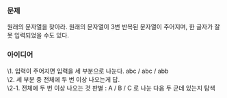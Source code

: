 ### 문제  
원래의 문자열을 찾아라. 원래의 문자열이 3번 반복된 문자열이 주어지며, 한 글자가 잘못 입력되었을 수도 있다.  
  
### 아이디어  
\1. 입력이 주어지면 입력을 세 부분으로 나눈다. abc / abc / abb  
\2. 세 부분 중 전체에 두 번 이상 나오는게 답.  
    \2-1. 전체에 두 번 이상 나오는 것 판별 : A / B / C 로 나눈 다음 두 군데 있는지 탐색
